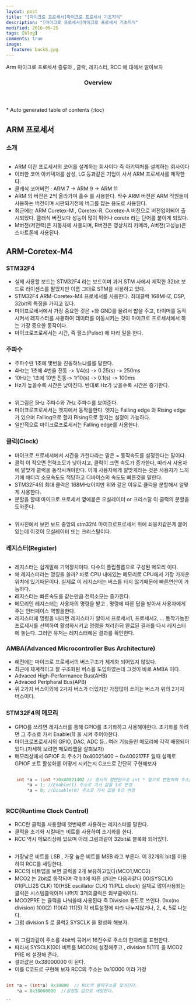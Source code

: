 ```yaml
---
layout: post
title: "[마이크로 프로세서]마이크로 프로세서 기초지식"
description: "[마이크로 프로세서]마이크로 프로세서 기초지식" 
modified: 2016-09-25
tags: [blog]
comments: true
image:
  feature: back6.jpg
---
```


Arm 마이크로 프로세서 종류와 , 클락, 레지스터, RCC 에 대해서 알아보자
 

<section id="table-of-contents" class="toc">
  <header>
    <h3>Overview</h3>
  </header>
<div id="drawer" markdown="1">
*  Auto generated table of contents
{:toc}
</div>
</section><!-- /#table-of-contents -->



## ARM 프로세서

### 소개
<figure>
	<img src="/images/arm.PNG" alt="">
</figure>

- ARM 이란 프로세서의 코어를 설계하는 회사이다 즉 아키텍처를 설계하는 회사이다 
- 이러한 코어 아키텍처를 삼성, LG 등과같은 기업이 사서 ARM 프로세서를 제작한다.
- 클래식 코어버전 : ARM 7 -> ARM 9 -> ARM 11
- ARM 의 버전은 2씩 올라가며 홀수 를 사용한다. 짝수 ARM 버전은 ARM 직원들이 사용하는 버전이며 시판되기전에 버그를 잡는 용도로 사용된다.
- 최근에는 ARM Coretex-M , Coretex-R, Coretex-A 버전으로 버전업이되어 출시되었다. 클래식 버전보다 성능이 많이 뛰어나 coretx 라는 단어를 붙이게 되었다.
- M버전(저전력)은 자동차에 사용되며, R버전은 영상처리 카메라, A버전(고성능)은 스마트폰에 사용된다.
 
## ARM-Coretex-M4 

### STM32F4

- 실제 사용할 보드는 STM32F4 라는 보드이며 과거 STM 사에서 제작한 32bit 보드로 라이센스를 팔았지만 이름 그대로 STM을 사용하고 있다.
- STM32F4 ARM-Coretex-M4 프로세서를 사용한다. 최대클럭 168MHZ, DSP, 32bit의 특징을 가지고 있다.
- 마이프로세서에서 가장 중요한 것은 +와 GND를 물려서 밥을 주고, 타이머를 동작시켜서 레지스터를 사용하여 데이터를 이동시키는 것이 마이크로 프로세서에서 하는 가장 중요한 동작이다.
- 마이크로프로세서는 시간, 즉 펄스(Pulse) 에 따라 일을 한다.
 

### 주파수

- 주파수란 1초에 몇번을 진동하느냐를를 말한다.
- 4Hz는 1초에 4번을 진동 -> 1/4(s) -> 0.25(s) -> 250ms 
- 10Hz는 1초에 10번 진동-> 1/10(s) -> 0.1(s) -> 100ms 
- Hz가 높을수록 시간은 낮아진다. 반대로 Hz가 낮을수록 시간은 증가한다.

<figure>
	<img src="/images/pulse.png" alt="">
</figure>

- 위그림은 5Hz 주파수와 7Hz 주파수를 보여준다.
- 마이크로프로세서는 엣지에서 동작을한다. 엣지는 Falling edge 와 Rising edge 가 있으며 Falling으로 할지 Rising으로 할지는 설정이 가능하다.
- 일반적으로 마이크로프로세서는 Falling edge를 사용한다.

### 클럭(Clock)

- 마이크로 프로세서에서 시간을 가한다라는 말은 = 동작속도를 설정한다는 말이다.
- 클럭 이 작으면 전력소모가 낮아지고, 클럭이 크면 속도가 증가한다, 따라서 사용자에 알맞게 클럭을 동작시켜야한다. 이때 사용자에게 알맞게라는 것은 사용자가 느끼기에 배터리 소모속도도 적당하고 디바이스의 속도도 빠른것을 말한다.
- STM32F4의 최대 클럭은 168MHz이지만 위와 같은 이유로 클럭을 분할해서 알맞게 사용한다. 
- 분할을 할때 마이크로 프로세서 옆에붙은 오실레이터 or 크리스탈 이 클럭의 분할을 도와준다.

<figure>
	<img src="/images/stm32f4.PNG" alt="">
</figure>

- 위사진에서 보면 보드 중앙의 stm32f4 마이크로프로세서 위에 쇠뭉치같은게 붙어있는데 이것이 오실레이터 또는 크리스탈이다.

### 레지스터(Register)

<figure>
	<img src="/images/register.PNG" alt="">
</figure>

- 레지스터는 쉽게말해 기억장치이다. 다수의 플립플롭으로 구성된 메모리 이다.
- 왜 레지스터라는 명칭을 쓸까? 바로 CPU 내에있는 메모리로 CPU에서 가장 가까운 위치에 있기때문이다. 실제로 이 레지스터는 버스를 타지 않기때문에 빠른연산이 가능하다.
- 레지스터는 빠른속도를 같는만큼 전력소모는 증가한다.
- 메모리인 레지스터는 사용자의 명령을 받고 , 명령에 따른 답을 받아서 사용자에게 주는 인터페이스 역할을한다.
- 레지스터에 명령을 내리면 레지스터가 알아서 프로세서1, 프로세서2, ... 동작가능한 프로세서를 선택하여 활성화시키고 명령을 처리한뒤 완료된 결과를 다시 레지스터에 놓는다. 그러면 유저는 레지스터에온 결과를 확인한다.
 
### AMBA(Advanced Microcontroller Bus Architecture)

- 예전에는 마이크로 프로세서의 버스구조가 체계화 되어있지 않았다.
- 최근에 체계적이고 잘 구조화된 버스를 도입하였는데 그것이 바로 AMBA 이다.
- Advaced High-Performance Bus(AHB)
- Advaced Peripharal Bus(APB)
- 위 2가지 버스이외에 2가지 버스가 더있지만 가장많이 쓰이는 버스가 위의 2가지 버스이다.

### STM32F4의 메모리

- GPIO를 쓰려면 레지스터를 통해 GPIO를 초기화하고 사용해야한다. 초기화를 하려면 그 주소로 가서 Enable(1) 을 시켜 주어야한다.
- 마이크로프로세서의 GPIO, DAC, ADC 등.. 여러 기능들인 메모리에 각각 배정되어있다.(자세히 보려면 메모리맵을 살펴보자)
- 메모리상에서 GPIOF 의 주소가 0x40021400 ~ 0x400217FF 일때 실제로 GPIOF 포트 활성화를 어떻게 시키는지 C코드로 간단히 구현해보자

```c

	int *a = (int *)0x40021402 // 명시적 형변환으로 int * 형으로 변환하여 주소를 포인터변수 a에 저장
		*a = 1; //Enable(1) 주소로 가서 값을 1로 변경
		*a = 0; //Disable(0) 주소로 가서 값을 0으 변경
	
```

### RCC(Runtime Clock Control)

- RCC란 클럭을 사용할때 첫번째로 사용하는 레지스터를 말한다.
- 클럭을 초기화 시킬때는 비트를 사용하여 초기화를 한다.
- RCC 역시 메모리상에 있으며 아래 그림과같이 32bit로 블록화 되어있다.

<figure>
	<img src="/images/rcc1.png" alt="">
</figure>

- 가장낮은 비트를 LSB , 가장 높은 비트를 MSB 라고 부른다. 이 32개의 bit를 이용하여 RCC를 세팅한다.
- RCC의 비트맵을 보면 클럭을 2개 보유하고있다(MCO1,MCO2)
- MCO2 는 2bit로 동작되며 각 bit에 따른 상태는 다음과같다 00(SYSCLK) 01(PLLI2S CLK) 10(HSE oscillator CLK) 11(PLL clock) 실제로 많이사용되는 클럭은 시스템클럭이며 나머지 3개의클럭은 외부클럭이다.
- MCO2PRE 는 클럭을 나눠쓸때 사용된다 즉 Division 용도로 쓰인다. 0xx(no division) 100(2) 110(4) 111(5)  각 비트설정에 따라 나누지않거나, 2, 4, 5로 나눈다.
- 그럼 division 5 로 클럭2 SYSCLK 을 활성화 해보자.

<figure>
	<img src="/images/rcc2.png" alt="">
</figure>

- 위 그림과같이 주소를 4bit씩 묶어서 16진수로 주소의 한자리를 표현한다.
- 따라서 SYSCLK(00) 비트를 MCO2에 설정해주고 , division 5(111) 을 MCO2 PRE 에 설정해 준다.
- 결과값은 0x38000000 이 된다.
- 이를 C코드로 구현해 보자 RCC의 주소는 0x10000 이라 가정

```c

int *a = (int*a) 0x10000  // RCC의 블럭주소를 찿아간다.
	*a = 0x38000000  //설정할 값으로 세팅한다.

``



